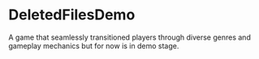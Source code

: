 # DeletedFilesDemo
A game that seamlessly transitioned players through diverse genres and gameplay mechanics but for now is in demo stage.
